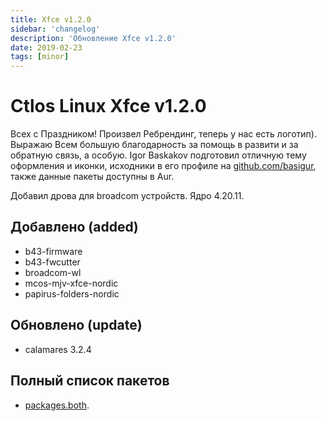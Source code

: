 ```yaml
---
title: Xfce v1.2.0
sidebar: 'changelog'
description: 'Обновление Xfce v1.2.0'
date: 2019-02-23
tags: [minor]
---
```


# Ctlos Linux Xfce v1.2.0

Всех с Праздником! Произвел Ребрендинг, теперь у нас есть логотип). Выражаю Всем большую благодарность за помощь в развити и за обратную связь, а особую. Igor Baskakov подготовил отличную тему оформления и иконки, исходники в его профиле на [github.com/basigur](https://github.com/basigur), также данные пакеты доступны в Aur.

Добавил дрова для broadcom устройств. Ядро 4.20.11.

## Добавлено (added)

- b43-firmware
- b43-fwcutter
- broadcom-wl
- mcos-mjv-xfce-nordic
- papirus-folders-nordic

## Обновлено (update)

- calamares 3.2.4

## Полный список пакетов

- [packages.both](https://github.com/ctlos/ctlosiso/tree/8a160ab3f09614e713f7b753e3f464ef45f7f994/packages.both).
